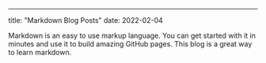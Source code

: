 ---
title: "Markdown Blog Posts"
date: 2022-02-04

Markdown is an easy to use markup language. You can get started with it in minutes and use it to build amazing GitHub pages. 
This blog is a great way to learn markdown.
